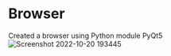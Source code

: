 # Browser
Created a browser using Python module PyQt5
![Screenshot 2022-10-20 193445](https://user-images.githubusercontent.com/84230659/196972881-af3c1f1b-d97a-448e-b36e-65495d583a8b.png)
